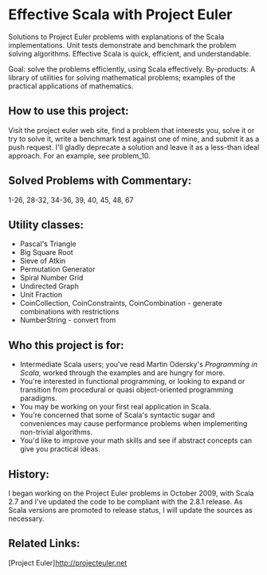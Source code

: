 Effective Scala with Project Euler
==================================
Solutions to Project Euler problems with explanations of the Scala implementations.
Unit tests demonstrate and benchmark the problem solving algorithms.
Effective Scala is quick, efficient, and understandable.

Goal: solve the problems efficiently, using Scala effectively.
By-products: A library of utilities for solving mathematical problems; examples of the practical
applications of mathematics.

How to use this project:
------------------------
Visit the project euler web site, find a problem that interests you, solve it or try to solve it,
write a benchmark test against one of mine, and submit it as a push request. I'll gladly deprecate
a solution and leave it as a less-than ideal approach. For an example, see problem_10.

Solved Problems with Commentary:
--------------------------------
1-26, 28-32, 34-36, 39, 40, 45, 48, 67

Utility classes:
----------------
* Pascal's Triangle
* Big Square Root
* Sieve of Atkin
* Permutation Generator
* Spiral Number Grid
* Undirected Graph
* Unit Fraction
* CoinCollection, CoinConstraints, CoinCombination - generate combinations with restrictions
* NumberString - convert from

Who this project is for:
------------------------
* Intermediate Scala users; you've read Martin Odersky's _Programming in Scala_, worked through
  the examples and are hungry for more.
* You're interested in functional programming, or looking to expand or transition from procedural
  or quasi object-oriented programming paradigms.
* You may be working on your first real application in Scala.
* You're concerned that some of Scala's syntactic sugar and conveniences may cause performance
  problems when implementing non-trivial algorithms.
* You'd like to improve your math skills and see if abstract concepts can give you practical ideas.

History:
--------
I began working on the Project Euler problems in October 2009, with Scala 2.7 and I've updated the
code to be compliant with the 2.8.1 release. As Scala versions are promoted to release status, I
will update the sources as necessary.

Related Links:
--------------
[Project Euler]<http://projecteuler.net>
